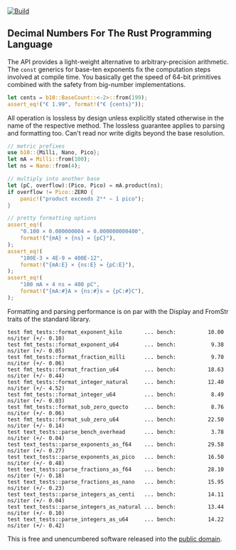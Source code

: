 [![Build](https://github.com/pascaldekloe/b10/actions/workflows/rust.yml/badge.svg)](https://github.com/pascaldekloe/b10/actions/workflows/rust.yml)

## Decimal Numbers For The Rust Programming Language

The API provides a light-weight alternative to arbitrary-precision arithmetic.
The `const` generics for base-ten exponents fix the computation steps involved
at compile time. You basically get the speed of 64-bit primitives combined with
the safety from big-number implementations.

```rust
let cents = b10::BaseCount::<-2>::from(199);
assert_eq!("€ 1.99", format!("€ {cents}"));
```

All operation is lossless by design unless explicitly stated otherwise in the
name of the respective method. The lossless guarantee applies to parsing and
formatting too. Can't read nor write digits beyond the base resolution.

```rust
// metric prefixes
use b10::{Milli, Nano, Pico};
let mA = Milli::from(100);
let ns = Nano::from(4);

// multiply into another base
let (pC, overflow):(Pico, Pico) = mA.product(ns);
if overflow != Pico::ZERO {
    panic!("product exceeds 2⁶⁴ − 1 pico");
}

// pretty formatting options
assert_eq!(
    "0.100 × 0.000000004 = 0.000000000400",
    format!("{mA} × {ns} = {pC}"),
);
assert_eq!(
    "100E-3 × 4E-9 = 400E-12",
    format!("{mA:E} × {ns:E} = {pC:E}"),
);
assert_eq!(
    "100 mA × 4 ns = 400 pC",
    format!("{mA:#}A × {ns:#}s = {pC:#}C"),
);
```

Formatting and parsing performance is on par with the Display and FromStr traits
of the standard library.

```
test fmt_tests::format_exponent_kilo       ... bench:          10.00 ns/iter (+/- 0.10)
test fmt_tests::format_exponent_u64        ... bench:           9.38 ns/iter (+/- 0.05)
test fmt_tests::format_fraction_milli      ... bench:           9.70 ns/iter (+/- 0.06)
test fmt_tests::format_fraction_u64        ... bench:          18.63 ns/iter (+/- 0.44)
test fmt_tests::format_integer_natural     ... bench:          12.40 ns/iter (+/- 4.52)
test fmt_tests::format_integer_u64         ... bench:           8.49 ns/iter (+/- 0.03)
test fmt_tests::format_sub_zero_quecto     ... bench:           8.76 ns/iter (+/- 0.06)
test fmt_tests::format_sub_zero_u64        ... bench:          22.50 ns/iter (+/- 0.14)
test text_tests::parse_bench_overhead      ... bench:           3.78 ns/iter (+/- 0.04)
test text_tests::parse_exponents_as_f64    ... bench:          29.58 ns/iter (+/- 0.27)
test text_tests::parse_exponents_as_pico   ... bench:          16.50 ns/iter (+/- 0.48)
test text_tests::parse_fractions_as_f64    ... bench:          28.10 ns/iter (+/- 0.18)
test text_tests::parse_fractions_as_nano   ... bench:          15.95 ns/iter (+/- 0.23)
test text_tests::parse_integers_as_centi   ... bench:          14.11 ns/iter (+/- 0.04)
test text_tests::parse_integers_as_natural ... bench:          13.44 ns/iter (+/- 0.10)
test text_tests::parse_integers_as_u64     ... bench:          14.22 ns/iter (+/- 0.42)
```

This is free and unencumbered software released into the
[public domain](https://creativecommons.org/publicdomain/zero/1.0).
